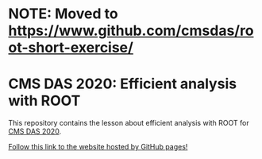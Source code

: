 # NOTE: Moved to https://www.github.com/cmsdas/root-short-exercise/

# CMS DAS 2020: Efficient analysis with ROOT

This repository contains the lesson about efficient analysis with ROOT for [CMS DAS 2020](https://indico.cern.ch/event/886923/).

[Follow this link to the website hosted by GitHub pages!](https://cmsdas.github.io/root-short-exercise/)
